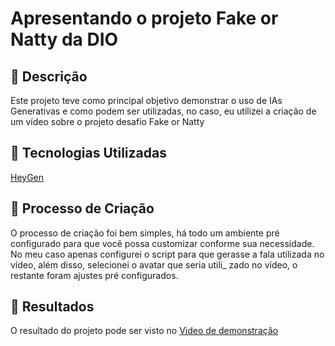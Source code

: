 # Apresentando o projeto Fake or Natty da DIO

## 📒 Descrição
Este projeto teve como principal objetivo demonstrar o uso de IAs Generativas e como podem 
ser utilizadas, no caso, eu utilizei a criação de um vídeo sobre o projeto desafio Fake or Natty

## 🤖 Tecnologias Utilizadas
[HeyGen](https://www.heygen.com/voice-cloning) 

## 🧐 Processo de Criação
O processo de criação foi bem simples, há todo um ambiente pré configurado para que você
possa customizar conforme sua necessidade. No meu caso apenas configurei o script para
que gerasse a fala utilizada no vídeo, além disso, selecionei o avatar que seria utili_
zado no vídeo, o restante foram ajustes pré configurados.

## 🚀 Resultados
O resultado do projeto pode ser visto no [Video de demonstração](https://github.com/anaMelem/lab-natty-or-not/blob/main/Personal%20Message.mp4)

